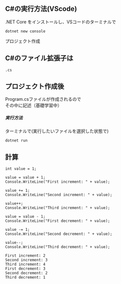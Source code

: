 ## C#の実行方法(VScode)
.NET Core をインストールし、VSコードのターミナルで
```
dotnet new console
```
プロジェクト作成

## C#のファイル拡張子は
```
.cs
```

## プロジェクト作成後
Program.csファイルが作成されるので  
その中に記述（基礎学習中）  
##### 実行方法
ターミナルで(実行したいファイルを選択した状態で)
```
dotnet run
```
## 計算
```
int value = 1;

value = value + 1;
Console.WriteLine("First increment: " + value);

value += 1;
Console.WriteLine("Second increment: " + value);

value++;
Console.WriteLine("Third increment: " + value);

value = value - 1;
Console.WriteLine("First decrement: " + value);

value -= 1;
Console.WriteLine("Second decrement: " + value);

value--;
Console.WriteLine("Third decrement: " + value);

First increment: 2
Second increment: 3
Third increment: 4
First decrement: 3
Second decrement: 2
Third decrement: 1
```